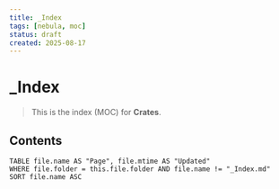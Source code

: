 ```yaml
---
title: _Index
tags: [nebula, moc]
status: draft
created: 2025-08-17
---
```


# _Index

> This is the index (MOC) for **Crates**.

## Contents
```dataview
TABLE file.name AS "Page", file.mtime AS "Updated"
WHERE file.folder = this.file.folder AND file.name != "_Index.md"
SORT file.name ASC
```
